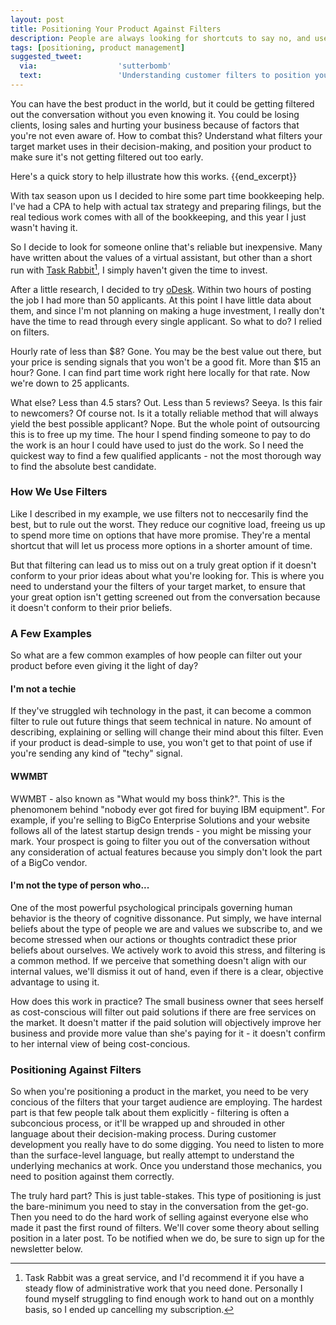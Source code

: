 ```yaml
---
layout: post
title: Positioning Your Product Against Filters
description: People are always looking for shortcuts to say no, and use subconcious filters to reduce the cognitive load of their decision-making process. Learn where these filters come from and how they work in order to position your product correctly.
tags: [positioning, product management]
suggested_tweet:
  via:                  'sutterbomb'
  text:                 'Understanding customer filters to position your product #prodmgmt'
---
```


You can have the best product in the world, but it could be getting filtered out the conversation without you even knowing it. You could be losing clients, losing sales and hurting your business because of factors that you're not even aware of. How to combat this? Understand what filters your target market uses in their decision-making, and position your product to make sure it's not getting filtered out too early.

Here's a quick story to help illustrate how this works.
{{end_excerpt}}

With tax season upon us I decided to hire some part time bookkeeping help. I've had a CPA to help with actual tax strategy and preparing filings, but the real tedious work comes with all of the bookkeeping, and this year I just wasn't having it.

So I decide to look for someone online that's reliable but inexpensive. Many have written about the values of a virtual assistant, but other than a short run with [Task Rabbit](https://www.taskrabbit.com/)[^1], I simply haven't given the time to invest.

After a little research, I decided to try [oDesk](https://odesk.com). Within two hours of posting the job I had more than 50 applicants. At this point I have little data about them, and since I'm not planning on making a huge investment, I really don't have the time to read through every single applicant. So what to do? I relied on filters.

Hourly rate of less than $8? Gone. You may be the best value out there, but your price is sending signals that you won't be a good fit. More than $15 an hour? Gone. I can find part time work right here locally for that rate. Now we're down to 25 applicants.

What else? Less than 4.5 stars? Out. Less than 5 reviews? Seeya. Is this fair to newcomers? Of course not. Is it a totally reliable method that will always yield the best possible applicant? Nope. But the whole point of outsourcing this is to free up my time. The hour I spend finding someone to pay to do the work is an hour I could have used to just do the work. So I need the quickest way to find a few qualified applicants - not the most thorough way to find the absolute best candidate.

### How We Use Filters
Like I described in my example, we use filters not to neccesarily find the best, but to rule out the worst. They reduce our cognitive load, freeing us up to spend more time on options that have more promise. They're a mental shortcut that will let us process more options in a shorter amount of time.

But that filtering can lead us to miss out on a truly great option if it doesn't conform to your prior ideas about what you're looking for. This is where you need to understand your the filters of your target market, to ensure that your great option isn't getting screened out from the conversation because it doesn't conform to their prior beliefs.

### A Few Examples
So what are a few common examples of how people can filter out your product before even giving it the light of day?

#### I'm not a techie
If they've struggled wih technology in the past, it can become a common filter to rule out future things that seem technical in nature. No amount of describing, explaining or selling will change their mind about this filter. Even if your product is dead-simple to use, you won't get to that point of use if you're sending any kind of "techy" signal.  

#### WWMBT
WWMBT - also known as "What would my boss think?". This is the phenomonem behind "nobody ever got fired for buying IBM equipment". For example, if you're selling to BigCo Enterprise Solutions and your website follows all of the latest startup design trends - you might be missing your mark. Your prospect is going to filter you out of the conversation without any consideration of actual features because you simply don't look the part of a BigCo vendor.

#### I'm not the type of person who...
One of the most powerful psychological principals governing human behavior is the theory of cognitive dissonance. Put simply, we have internal beliefs about the type of people we are and values we subscribe to, and we become stressed when our actions or thoughts contradict these prior beliefs about ourselves. We actively work to avoid this stress, and filtering is a common method. If we perceive that something doesn't align with our internal values, we'll dismiss it out of hand, even if there is a clear, objective advantage to using it.

How does this work in practice? The small business owner that sees herself as cost-conscious will filter out paid solutions if there are free services on the market. It doesn't matter if the paid solution will objectively improve her business and provide more value than she's paying for it - it doesn't confirm to her internal view of being cost-concious.   

### Positioning Against Filters
So when you're positioning a product in the market, you need to be very concious of the filters that your target audience are employing. The hardest part is that few people talk about them explicitly - filtering is often a subconcious process, or it'll be wrapped up and shrouded in other language about their decision-making process. During customer development you really have to do some digging. You need to listen to more than the surface-level language, but really attempt to understand the underlying mechanics at work. Once you understand those mechanics, you need to position against them correctly.

The truly hard part? This is just table-stakes. This type of positioning is just the bare-minimum you need to stay in the conversation from the get-go. Then you need to do the hard work of selling against everyone else who made it past the first round of filters. We'll cover some theory about selling position in a later post. To be notified when we do, be sure to sign up for the newsletter below.

[^1]: Task Rabbit was a great service, and I'd recommend it if you have a steady flow of administrative work that you need done. Personally I found myself struggling to find enough work to hand out on a monthly basis, so I ended up cancelling my subscription.
